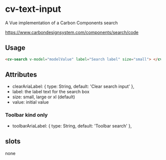 # cv-text-input

A Vue implementation of a Carbon Components search

https://www.carbondesignsystem.com/components/search/code

## Usage

```html
<cv-search v-model="modelValue" label="Search label" size="small"> </cv-search>
```

## Attributes

- clearAriaLabel: { type: String, default: 'Clear search input' },
- label: the label text for the search box
- size: small, large or xl (default)
- value: initial value

### Toolbar kind only

- toolbarAriaLabel: { type: String, default: 'Toolbar search' },

## slots

none
